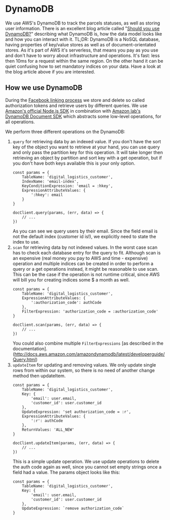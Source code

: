 # DynamoDB

We use AWS's DynamoDB to track the parcels statuses, as well as storing user information. There is an excellent blog article called "[Should you use DynamoDB?](https://dev.to/mushketyk/should-you-use-dynamodb-5m5)" describing what DynamoDB is, how the data model looks like and how you can interact with it. TL;DR: DynamoDB is a NoSQL database, having properties of key/value stores as well as of document-orientated stores. As it's part of AWS it's serverless, that means you pay as you use and don't have to worry about infrastructure and operations. It's fast: less then 10ms for a request within the same region. On the other hand it can be quiet confusing how to set mandatory indices on your data. Have a look at the blog article above if you are interested.

## How we use DynamoDB

During the [Facebook linking process](./../facebook_chatbot_with_login_and_push_notifications) we store and delete so called authorization tokens and retrieve users by different queries. We use [Amazon's official Node.js SDK](https://aws.amazon.com/de/sdk-for-node-js/) in combination with [Amazon lab's DynamoDB Document SDK](https://www.npmjs.com/package/dynamodb-doc) which abstracts some low-level operations, for all operations.

We perform three different operations on the DynamoDB:
1. `query` for retrieving data by an indexed value. If you don't have the sort key of the object you want to retrieve at your hand, you can use query and only pass the partition key for this operation. It will take longer then retrieving an object by partition and sort key with a get operation, but if you don't have both keys available this is your only option.
    ```
    const params = {
        TableName: 'digital_logistics_customer',
        IndexName: 'email-index',
        KeyConditionExpression: 'email = :hkey',
        ExpressionAttributeValues: {
            ':hkey': email
        }
    }

    docClient.query(params, (err, data) => {
        // ...
    })
    ```
    As you can see we query users by their email. Since the field email is not the default index (customer id is!), we explicitly need to state the index to use.
2. `scan` for retrieving data by not indexed values. In the worst case scan has to check each database entry for the query to fit. Although scan is an expensive (real money you pay to AWS and time - expensive) operation and multiple indices can be created in order to perform a query or a get operations instead, it might be reasonable to use scan. This can be the case if the operation is not runtime critical, since AWS will bill you for creating indices some $ a month as well.
    ```
    const params = {
        TableName: 'digital_logistics_customer',
        ExpressionAttributeValues: {
            ':authorization_code': authCode
        },
        FilterExpression: 'authorization_code = :authorization_code'
    }

    docClient.scan(params, (err, data) => {
        // ...
    })
    ```
    You could also combine multiple `FilterExpressions` [as described in the documentation].(http://docs.aws.amazon.com/amazondynamodb/latest/developerguide/Query.html)
3. `updateItem` for updating and removing values. We only update single rows from within our system, so there is no need of another change method then updateItem.
    ```
    const params = {
        TableName: 'digital_logistics_customer',
        Key: {
            'email': user.email,
            'customer_id': user.customer_id
        },
        UpdateExpression: 'set authorization_code = :r',
        ExpressionAttributeValues: {
            ':r': authCode
        },
        ReturnValues: 'ALL_NEW'
    }

    docClient.updateItem(params, (err, data) => {
        // ...
    })
    ```
    This is a simple update operation. We use update operations to delete the auth code again as well, since you cannot set empty strings once a field had a value. The params object looks like this:
    ```
    const params = {
        TableName: 'digital_logistics_customer',
        Key: {
            'email': user.email,
            'customer_id': user.customer_id
        },
        UpdateExpression: `remove authorization_code`
    }
    ```